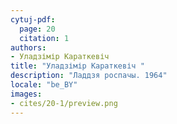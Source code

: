 ```yaml
---
cytuj-pdf:
  page: 20
  citation: 1
authors:
- Уладзімір Караткевіч 
title: "Уладзімір Караткевіч "
description: "Ладдзя роспачы. 1964"
locale: "be_BY"
images:
- cites/20-1/preview.png
---
```

